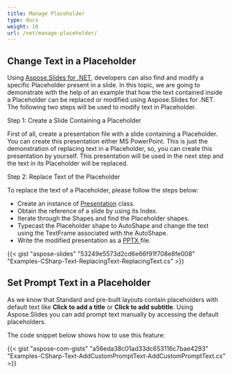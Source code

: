 ```yaml
---
title: Manage Placeholder
type: docs
weight: 10
url: /net/manage-placeholder/
---
```


## **Change Text in a Placeholder**
Using [Aspose.Slides for .NET](/slides/net/), developers can also find and modify a specific Placeholder present in a slide. In this topic, we are going to demonstrate with the help of an example that how the text contained inside a Placeholder can be replaced or modified using Aspose.Slides for .NET. The following two steps will be used to modify text in Placeholder.

Step 1: Create a Slide Containing a Placeholder

First of all, create a presentation file with a slide containing a Placeholder. You can create this presentation either MS PowerPoint. This is just the demonstration of replacing text in a Placeholder, so, you can create this presentation by yourself. This presentation will be used in the next step and the text in its Placeholder will be replaced.

Step 2: Replace Text of the Placeholder

To replace the text of a Placeholder, please follow the steps below:

- Create an instance of [Presentation](https://apireference.aspose.com/net/slides/aspose.slides/presentation) class.
- Obtain the reference of a slide by using its Index.
- Iterate through the Shapes and find the Placeholder shapes.
- Typecast the Placeholder shape to AutoShape and change the text using the TextFrame associated with the AutoShape.
- Write the modified presentation as a [PPTX ](https://wiki.fileformat.com/presentation/pptx/)file.

{{< gist "aspose-slides" "53249e5573d2cd6e66f91f708e8fe008" "Examples-CSharp-Text-ReplacingText-ReplacingText.cs" >}}
## **Set Prompt Text in a Placeholder**
As we know that Standard and pre-built layouts contain placeholders with default text like **Click to add a title** or **Click to add subtitle**. Using Aspose.Slides you can add prompt text manually by accessing the default placeholders.

The code snippet below shows how to use this feature:

{{< gist "aspose-com-gists" "a56eda38c01ad33dc653116c7bae4293" "Examples-CSharp-Text-AddCustomPromptText-AddCustomPromptText.cs" >}}
